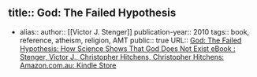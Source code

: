 title:: God: The Failed Hypothesis
-
- alias::
  author:: [[Victor J. Stenger]] 
  publication-year:: 2010
  tags:: book, reference, atheism, religion, AMT
  public:: true
  URL:: [God: The Failed Hypothesis: How Science Shows That God Does Not Exist eBook : Stenger, Victor J., Christopher Hitchens, Christopher Hitchens: Amazon.com.au: Kindle Store](https://www.amazon.com.au/God-Failed-Hypothesis-Science-Shows-ebook/dp/B003N6568Y/ref=d_pd_sim_sccl_1_4/356-3167847-2117839?pd_rd_w=iChfr&content-id=amzn1.sym.d150cfff-1c48-4152-a721-083ebf06ca4a&pf_rd_p=d150cfff-1c48-4152-a721-083ebf06ca4a&pf_rd_r=RBABMRWWKADX79SWBQF0&pd_rd_wg=S888T&pd_rd_r=ada73ee0-eecf-4bba-ac86-d1f69d63d4b5&pd_rd_i=B003N6568Y&psc=1)